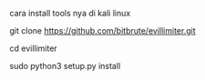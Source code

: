 cara install tools nya di kali linux


git clone https://github.com/bitbrute/evillimiter.git


cd evillimiter


sudo python3 setup.py install
